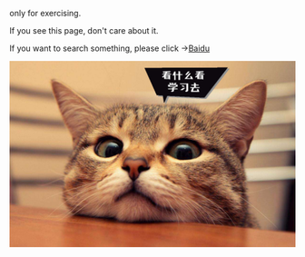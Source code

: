 only for exercising.

If you see this page, don't care about it.



If you want to search something, please click ->[Baidu](https://www.baidu.com)

![cat](tig.jpg)
